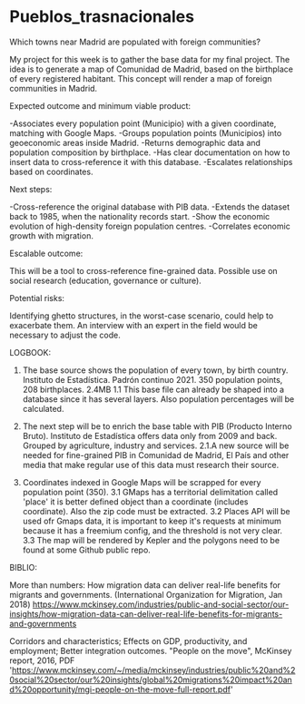 # Pueblos_trasnacionales
Which towns near Madrid are populated with foreign communities?

My project for this week is to gather the base data for my final project.
The idea is to generate a map of Comunidad de Madrid, based on the birthplace of every registered habitant.
This concept will render a map of foreign communities in Madrid.



Expected outcome and minimum viable product:

-Associates every population point (Municipio) with a given coordinate, matching with Google Maps. 
-Groups population points (Municipios) into geoeconomic areas inside Madrid. 
-Returns demographic data and population composition by birthplace. 
-Has clear documentation on how to insert data to cross-reference it with this database. 
-Escalates relationships based on coordinates.


Next steps:

-Cross-reference the original database with PIB data. 
-Extends the dataset back to 1985, when the nationality records start. 
-Show the economic evolution of high-density foreign population centres. 
-Correlates economic growth with migration.


Escalable outcome:

This will be a tool to cross-reference fine-grained data. Possible use on social research (education, governance or culture).


Potential risks:

Identifying ghetto structures, in the worst-case scenario, could help to exacerbate them. An interview with an expert in the field would be necessary to adjust the code.



LOGBOOK:

1. The base source shows the population of every town, by birth country. Instituto de Estadística. Padrón continuo 2021. 350 population points, 208 birthplaces. 2.4MB
1.1 This base file can already be shaped into a database since it has several layers. Also population percentages will be calculated.

2. The next step will be to enrich the base table with PIB (Producto Interno Bruto). Instituto de Estadística offers data only from 2009 and back. Grouped by agriculture, industry and services.
2.1.A new source will be needed for fine-grained PIB in Comunidad de Madrid, El País and other media that make regular use of this data must research their source.

3. Coordinates indexed in Google Maps will be scrapped for every population point (350).
3.1 GMaps has a territorial delimitation called 'place' it is better defined object than a coordinate (includes coordinate). Also the zip code must be extracted.
3.2 Places API will be used ofr Gmaps data, it is important to keep it's requests at minimum because it has a freemium config, and the threshold is not very clear.
3.3 The map will be rendered by Kepler and the polygons need to be found at some Github public repo.


BIBLIO:

More than numbers: How migration data can deliver real-life benefits for migrants and governments.
(International Organization for Migration, Jan 2018)
https://www.mckinsey.com/industries/public-and-social-sector/our-insights/how-migration-data-can-deliver-real-life-benefits-for-migrants-and-governments

Corridors and characteristics; Effects on GDP, productivity, and employment; Better integration outcomes.
"People on the move", McKinsey report, 2016, PDF
'https://www.mckinsey.com/~/media/mckinsey/industries/public%20and%20social%20sector/our%20insights/global%20migrations%20impact%20and%20opportunity/mgi-people-on-the-move-full-report.pdf'
